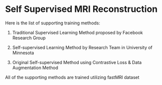 # Self Supervised MRI Reconstruction

Here is the list of supporting training methods:


1) Traditional Supervised Learning Method proposed by Facebook Research Group

2) Self-supervised Learning Method by Research Team in University of Minnesota

3) Original Self-supervised Method using Contrastive Loss & Data Augmentation Method


All of the supporting methods are trained utilizing fastMRI dataset
